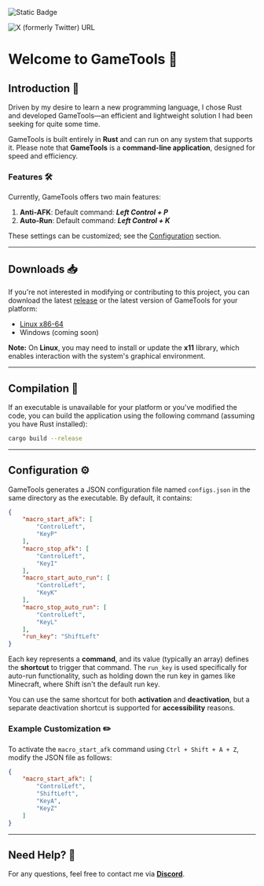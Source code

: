![Static Badge](https://img.shields.io/badge/Discord-Discord-blue?style=for-the-badge&logo=discord&label=Contact&labelColor=white&color=7289da)

![X (formerly Twitter) URL](https://img.shields.io/twitter/url?url=https%3A%2F%2Fx.com%2Felhaban3ro&style=social&label=Follow%20Me%20on%20X)

# Welcome to GameTools 🦀

## Introduction 🎯

Driven by my desire to learn a new programming language, I chose Rust and developed GameTools—an efficient and lightweight solution I had been seeking for quite some time.

GameTools is built entirely in **Rust** and can run on any system that supports it. Please note that **GameTools** is a **command-line application**, designed for speed and efficiency.

### Features 🛠️

Currently, GameTools offers two main features:

1. **Anti-AFK**: Default command: ***Left Control + P***
2. **Auto-Run**: Default command: ***Left Control + K***

These settings can be customized; see the [Configuration](#configuration) section.

---

## Downloads 📥

If you're not interested in modifying or contributing to this project, you can download the latest [release](https://github.com/ElHaban3ro/GameTools/releases/tag/Release) or the latest version of GameTools for your platform:

- [Linux x86-64](https://github.com/ElHaban3ro/GameTools/releases/download/Release/GameTools-Linux-x86_64)
- Windows (coming soon)

**Note:** On **Linux**, you may need to install or update the **x11** library, which enables interaction with the system's graphical environment.

---

## Compilation 🔧

If an executable is unavailable for your platform or you've modified the code, you can build the application using the following command (assuming you have Rust installed):

```sh
cargo build --release
```

---

## Configuration ⚙️

GameTools generates a JSON configuration file named `configs.json` in the same directory as the executable. By default, it contains:

```json
{
    "macro_start_afk": [
        "ControlLeft",
        "KeyP"
    ],
    "macro_stop_afk": [
        "ControlLeft",
        "KeyI"
    ],
    "macro_start_auto_run": [
        "ControlLeft",
        "KeyK"
    ],
    "macro_stop_auto_run": [
        "ControlLeft",
        "KeyL"
    ],
    "run_key": "ShiftLeft"
}
```

Each key represents a **command**, and its value (typically an array) defines the **shortcut** to trigger that command. The `run_key` is used specifically for auto-run functionality, such as holding down the run key in games like Minecraft, where Shift isn't the default run key.

You can use the same shortcut for both **activation** and **deactivation**, but a separate deactivation shortcut is supported for **accessibility** reasons.

### Example Customization ✏️

To activate the `macro_start_afk` command using `Ctrl + Shift + A + Z`, modify the JSON file as follows:

```json
{
    "macro_start_afk": [
        "ControlLeft",
        "ShiftLeft",
        "KeyA",
        "KeyZ"
    ]
}
```

---

## Need Help? 💬

For any questions, feel free to contact me via [**Discord**](https://discord.gg/gs2FPECRNg).